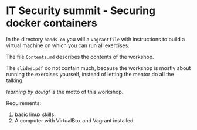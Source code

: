 IT Security summit - Securing docker containers
===============================================

In the directory `hands-on` you will a `Vagrantfile`
with instructions to build a virtual machine on which you
can run all exercises.

The file `Contents.md` describes the contents of the workshop.

The `slides.pdf` do not contain much, because the workshop
is mostly about running the exercises yourself, instead of
letting the mentor do all the talking.

 *learning by doing!* is the motto of this workshop.

Requirements:

 1. basic linux skills.
 2. A computer with VirtualBox and Vagrant installed.
